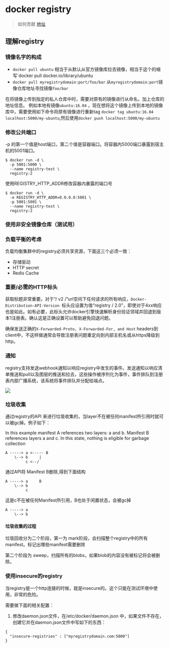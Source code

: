 #  docker registry

> 如何贡献 [地址](https://github.com/docker/distribution/blob/master/CONTRIBUTING.md)

## 理解registry

### 镜像名字的构成

- `docker pull ubuntu` 相当于从默认从官方镜像库拉去镜像，相当于这个的缩写`docker pull docker.io/library/ubuntu
- `docker pull myregistrydomain:port/foo/bar` 从`myregistrydomain:port`镜像仓库地址寻找镜像`foo/bar`

在将镜像上传到指定的私人仓库中时，需要对原有的镜像进行从命名，加上仓库的地址信息。
例如本地有镜像`ubuntu:16.04` ，现在想将这个镜像上传到本地的镜像库中，需要使用如下命令将原有镜像进行重新tag `docker tag ubuntu:16.04  localhost:5000/my-ubuntu`,然后使用`docker push localhost:5000/my-ubuntu`

### 修改公共端口

-p 的第一个值是host端口，第二个值是容器端口。将容器内5000端口暴露到宿主机的5001端口。
```
$ docker run -d \
  -p 5001:5000 \
  --name registry-test \
  registry:2
```


使用REGISTRY_HTTP_ADDR修改容器内暴露的端口号
```
$ docker run -d \
  -e REGISTRY_HTTP_ADDR=0.0.0.0:5001 \
  -p 5001:5001 \
  --name registry-test \
  registry:2
```

### 使用非安全镜像仓库（测试用）


### 负载平衡的考虑

负载均衡集群中的registry必须共享资源，下面这三个必须一致：

- 存储驱动
- HTTP secret
- Redis Cache

### 重要/必需的HTTP标头
获取标题非常重要。对于“/ v2 /”url空间下任何请求的所有响应，`Docker-Distribution-API-Version `标头应设置为值“registry / 2.0”，即使对于4xx响应也是如此。如有必要，此标头允许docker引擎快速解析身份验证领域并回退到版本1注册表。确认这是正确设置可以帮助避免回退问题。

确保发送正确的`X-Forwarded-Proto, X-Forwarded-For, and Host` headers到client中，不这样做通常会导致注册表问题重定向到内部主机名或从https降级到http。


### 通知

registry支持发送webhook通知以响应registry中发生的事件。发送通知以响应清单推送和pull以及图层的推送和拉去，这些操作被序列化为事件，事件排队到注册表内部广播系统，该系统将事件排队并分配给端点。

![](https://docs.docker.com/registry/images/notifications.png)


### 垃圾收集

通过registry的API 来进行垃圾收集的，当layer不在被任何manifest所引用时就可以被gc掉。例子如下：

In this example manifest A references two layers: a and b. Manifest B references layers a and c. In this state, nothing is eligible for garbage collection

```
A -----> a <----- B
    \--> b     |
         c <--/
```

通过API将 Manifest B删除,得到下面结构

```
A -----> a     B
    \--> b
         c
```

这是c不在被任何Manifest所引用，B也处于闲置状态，会被gc掉

```
A -----> a
    \--> b
```

#### 垃圾收集的过程

垃圾回收分为二个阶段，第一为 mark阶段，会扫描整个registry中的所有manifest。标记出哪些manifest需要删除

第二个阶段为 sweep，扫描所有的blobs，如果blob的内容没有被标记将会被删除。


### 使用insecure的registry

当registry是一个http连接的时候，就是insecure的。这个只能在测试环境中使用，非常的危险。

需要做下面的相关配置：

1. 修改daemon.json文件，在/etc/docker/daemon.json 中，如果文件不存在，创建它并在daemon.json文件中写如下的东西：

```
{
  "insecure-registries" : ["myregistrydomain.com:5000"]
}
```

